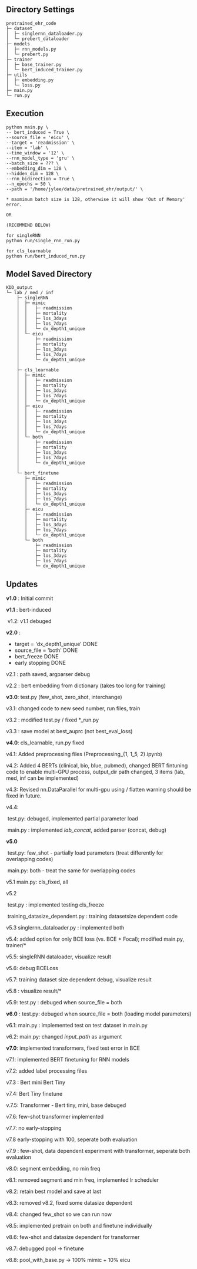 ##  Directory Settings

```
pretrained_ehr_code
├─ dataset
│  ├─ singlernn_dataloader.py
│  └─ prebert_dataloader 
├─ models
│  ├─ rnn_models.py
│  └─ prebert.py
├─ trainer
│  ├─ base_trainer.py
│  └─ bert_induced_trainer.py
├─ utils
│  ├─ embedding.py
│  └─ loss.py
├─ main.py
└─ run.py
```

## Execution
```ar
python main.py \
-- bert_induced = True \ 
--source_file = 'eicu' \ 
--target = 'readmission' \ 
--item = 'lab' \ 
--time_window = '12' \ 
--rnn_model_type = 'gru' \ 
--batch_size = ??? \ 
--embedding_dim = 128 \ 
--hidden_dim = 128 \ 
--rnn_bidirection = True \
--n_epochs = 50 \ 
--path = '/home/jylee/data/pretrained_ehr/output/' \

* maxmimum batch size is 128, otherwise it will show 'Out of Memory' error.

OR

(RECOMMEND BELOW)

for singleRNN
python run/single_rnn_run.py

for cls_learnable
python run/bert_induced_run.py

```



## Model Saved Directory

```
KDD_output
└─ lab / med / inf
	├─ singleRNN
	│  ├─ mimic
	│  │   ├─ readmission
	│  │   ├─ mortality
    │  │   ├─ los_3days
    │  │   ├─ los_7days
    │  │   └─ dx_depth1_unique
    │  └─ eicu 
    │      ├─ readmission
    │      ├─ mortality
    │      ├─ los_3days
    │      ├─ los_7days
    │      └─ dx_depth1_unique
    │
    ├─ cls_learnable 
    │  ├─ mimic
    │  │   ├─ readmission
    │  │   ├─ mortality
    │  │   ├─ los_3days
    │  │   ├─ los_7days
    │  │   └─ dx_depth1_unique
    │  ├─ eicu
    │  │   ├─ readmission
    │  │   ├─ mortality
    │  │   ├─ los_3days
    │  │   ├─ los_7days
    │  │   └─ dx_depth1_unique
    │  └─ both
    │      ├─ readmission
    │      ├─ mortality
    │      ├─ los_3days
    │      ├─ los_7days
    │      └─ dx_depth1_unique
    │
    └─ bert_finetune
       ├─ mimic
       │   ├─ readmission
       │   ├─ mortality
       │   ├─ los_3days
       │   ├─ los_7days
       │   └─ dx_depth1_unique
       ├─ eicu
       │   ├─ readmission
       │   ├─ mortality
       │   ├─ los_3days
       │   ├─ los_7days
       │   └─ dx_depth1_unique
       └─ both
           ├─ readmission
           ├─ mortality
           ├─ los_3days
           ├─ los_7days
           └─ dx_depth1_unique

```



## Updates

**v1.0** : Initial commit

**v1.1** : bert-induced

​	v1.2:  v1.1 debuged

**v2.0** :

- target = 'dx_depth1_unique'  DONE
- source_file = 'both'  DONE 
- bert_freeze  DONE
- early stopping DONE

v2.1 : path saved, argparser debug

v2.2 : bert embedding from dictionary (takes too long for training)



**v3.0**: test.py (few_shot, zero_shot, interchange)

v3.1: changed code to new seed number, run files, train 

v3.2 : modified test.py / fixed *_run.py

v3.3 : save model at best_auprc (not best_eval_loss)



**v4.0**: cls_learnable, run.py fixed

v4.1: Added preprocessing files (Preprocessing_{1, 1_5, 2}.ipynb) 

v4.2: Added 4 BERTs (clinical, bio, blue, pubmed), changed BERT fintuning code to enable multi-GPU process, output_dir path changed, 3 items (lab, med, inf can be implemented)

v4.3: Revised nn.DataParallel for multi-gpu using / flatten warning should be fixed in future.

v4.4: 

​	test.py: debuged,  implemented partial parameter load

​	main.py : implemented *lab_concat*, added parser (concat, debug)

**v5.0**

​	test.py: few_shot - partially load parameters (treat differently for overlapping codes)

​	main.py: both - treat the same for overlapping codes

v5.1 main.py: cls_fixed, all

v5.2

​	test.py : implemented testing cls_freeze

​	training_datasize_dependent.py : training datasetsize dependent code

v5.3  singlernn_dataloader.py : implemented both

v5.4: added option for only BCE loss (vs. BCE + Focal); modified main.py, trainer/*

v5.5: singleRNN dataloader, visualize result 

v5.6: debug BCELoss 

v5.7: training dataset size dependent debug, visualize result 

v5.8 : visualize result/*

v5.9: test.py : debuged when source_file = both

**v6.0** : test.py: debuged when source_file = both (loading model parameters)

v6.1: main.py : implemented test on test dataset in main.py

v6.2: main.py: changed *input_path* as argument

**v7.0**: implemented transformers, fixed test error in BCE 

v7.1: implemented BERT finetuning for RNN models

v7.2: added label processing files

v7.3 : Bert mini Bert Tiny

v7.4: Bert Tiny finetune

v.7.5: Transformer - Bert tiny, mini, base debuged

v7.6: few-shot transformer implemented

v7.7: no early-stopping

v7.8 early-stopping with 100, seperate both evaluation

v7.9 : few-shot, data dependent experiment with transformer, seperate both evaluation

v8.0: segment embedding, no min freq

v8.1: removed segment and min freq, implemented lr scheduler

v8.2: retain best model and save at last

v8.3: removed v8.2, fixed some datasize dependent  

v8.4: changed few_shot so we can run now

v8.5: implemented pretrain on both and finetune individually

v8.6: few-shot and datasize dependent for transformer

v8.7: debugged pool -> finetune

v8.8: pool_with_base.py   -> 100% mimic + 10% eicu